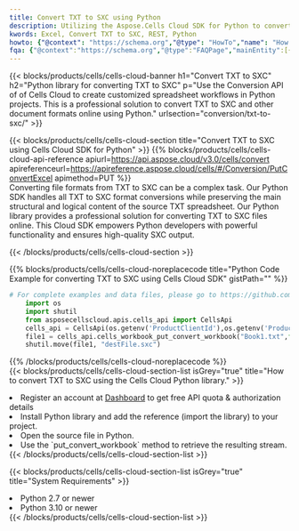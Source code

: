 ```yaml
---
title: Convert TXT to SXC using Python 
description: Utilizing the Aspose.Cells Cloud SDK for Python to convert a TXT format file to a SXC format file. 
kwords: Excel, Convert TXT to SXC, REST, Python
howto: {"@context": "https://schema.org","@type": "HowTo","name": "How to convert TXT to SXC using the Cells Cloud Python library.","description": "How to convert TXT to SXC using the Cells Cloud Python library.","image": {"@type": "ImageObject"},"url": "/python/conversion/txt-to-sxc/","step": [{ "@type": "HowToStep","name": "How to convert TXT to SXC using the Cells Cloud Python library. step 1", "image": {"@type": "ImageObject",},"url": "/python/conversion/txt-to-sxc/","text": "Register an account at <a href='https://dashboard.aspose.cloud/'>Dashboard</a> to get free API quota & authorization details",},{ "@type": "HowToStep","name": "How to convert TXT to SXC using the Cells Cloud Python library. step 1", "image": {"@type": "ImageObject",},"url": "/python/conversion/txt-to-sxc/","text": "Install Python library and add the reference (import the library) to your project.",},{ "@type": "HowToStep","name": "How to convert TXT to SXC using the Cells Cloud Python library. step 1", "image": {"@type": "ImageObject",},"url": "/python/conversion/txt-to-sxc/","text": "Open the source file in Python.",},{ "@type": "HowToStep","name": "How to convert TXT to SXC using the Cells Cloud Python library. step 1", "image": {"@type": "ImageObject",},"url": "/python/conversion/txt-to-sxc/","text": "Use the `put_convert_workbook` method to retrieve the resulting stream.",}, ],"supply": {"@type": "HowToSupply","name": "document"},"tool": [{"@type": "HowToTool","name": "PyCharm, Visual Studio Code, Sublime, Eclipse"},{"@type": "HowToTool","name": "Aspose Cells"}],"totalTime": "PT6M"}
fqa: {"@context":"https://schema.org","@type":"FAQPage","mainEntity":[{"@type":"Question","name":"Why convert file formats in C# using REST API?","acceptedAnswer":{"@type":"Answer","text":"Documents are encoded in many ways, and some files may be incompatible with the software you use. To open and read such files, just convert them to appropriate file formats.<br/><ol><li>Install .NET SDK and add the reference (import the library) to your project.</li><li>Open the source file in C# using REST API.</li><li>Call the PutConvertWorkbookRequest() method, passing an output filename with required extension.</li><li>Get the result of conversion as a separate file.</li></ol>"}},{"@type":"Question","name":"What file formats can I convert with your C# library?","acceptedAnswer":{"@type":"Answer","text":"We support a variety of file formats for conversion using .NET library, including XLSX, Excel, xls , PDF, CSV, HTML, Markdown, XML, PNG, JPG, TIFF, Json, TXT and many more."}},{"@type":"Question","name":"What is the maximum allowed file size for conversion using this .NET library?","acceptedAnswer":{"@type":"Answer","text":"There are no file size limits for format conversions using .NET library."}}]}
---
```



{{< blocks/products/cells/cells-cloud-banner h1="Convert TXT to SXC" h2="Python library for converting TXT to SXC" p="Use the Conversion API of of Cells Cloud to create customized spreadsheet workflows in Python projects. This is a professional solution to convert TXT to SXC and other document formats online using Python." urlsection="conversion/txt-to-sxc/" >}}

{{< blocks/products/cells/cells-cloud-section  title="Convert TXT to SXC using Cells Cloud SDK for Python" >}}
{{% blocks/products/cells/cells-cloud-api-reference  apiurl=https://api.aspose.cloud/v3.0/cells/convert  apireferenceurl=https://apireference.aspose.cloud/cells/#/Conversion/PutConvertExcel  apimethod=PUT %}}
<br/>
Converting file formats from TXT to SXC can be a complex task. Our Python SDK handles all TXT to SXC format conversions while preserving the main structural and logical content of the source TXT spreadsheet. Our Python library provides a professional solution for converting TXT to SXC files online. This Cloud SDK empowers Python developers with powerful functionality and ensures high-quality SXC output.

{{< /blocks/products/cells/cells-cloud-section >}}

{{% blocks/products/cells/cells-cloud-noreplacecode title="Python Code Example for converting TXT to SXC using Cells Cloud SDK" gistPath="" %}}
 
```python
# For complete examples and data files, please go to https://github.com/aspose-cells-cloud/aspose-cells-cloud-python/
    import os
    import shutil
    from asposecellscloud.apis.cells_api import CellsApi
    cells_api = CellsApi(os.getenv('ProductClientId'),os.getenv('ProductClientSecret'))
    file1 = cells_api.cells_workbook_put_convert_workbook("Book1.txt",format="sxc")
    shutil.move(file1, "destFile.sxc")     
```
 
{{% /blocks/products/cells/cells-cloud-noreplacecode  %}}
<br/>
{{< blocks/products/cells/cells-cloud-section-list isGrey="true"  title="How to convert TXT to SXC using the Cells Cloud Python library." >}}
<li>Register an account at <a href="https://dashboard.aspose.cloud/">Dashboard</a> to get free API quota & authorization details</li>
<li>Install Python library and add the reference (import the library) to your project.</li>
<li>Open the source file in Python.</li>
<li>Use the `put_convert_workbook` method to retrieve the resulting stream.</li>
{{< /blocks/products/cells/cells-cloud-section-list >}}

{{< blocks/products/cells/cells-cloud-section-list isGrey="true"  title="System Requirements" >}}
<li>Python 2.7 or newer</li>
<li>Python 3.10 or newer</li>
{{< /blocks/products/cells/cells-cloud-section-list >}}
